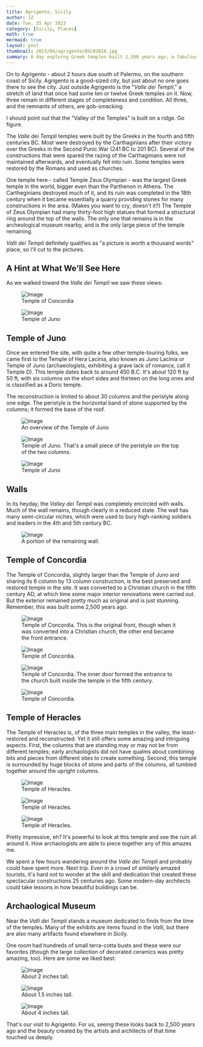 ```yaml
---
title: Agrigento, Sicily
author: JZ
date: Tue, 25 Apr 2023
category: [Sicily, Places]
math: true
mermaid: true
layout: post
thumbnail: 2023/04/agrigento/DSC03828.jpg
summary: A day explorng Greek temples built 2,500 years ago; a fabulous trip into the past.
---
```

On to Agrigento - about 2 hours due south of Palermo, on the southern coast of Sicily. Agrigento is a good-sized city, but just about no one goes there to see the city. Just outside Agrigento is the "<em>Valle dei Templi</em>," a stretch of land that once had some ten or twelve Greek temples on it. Now, three remain in different stages of completeness and condition. All three, and the remnants of others, are gob-smacking.

I should point out that the "Valley of the Temples" is built on a ridge. Go figure.

The <em>Valle dei Templi</em> temples were built by the Greeks in the fourth and fifth centuries BC. Most were destroyed by the Carthaginians after their victory over the Greeks in the Second Punic War (241 BC to 201 BC). Several of the constructions that were spared the razing of the Carthaginians were not maintained afterwards, and eventually fell into ruin. Some temples were restored by the Romans and used as churches.

One temple here - called Temple Zeus Olympian - was the largest Greek temple in the world, bigger even than the Parthenon in Athens. The Cartheginians destroyed much of it, and its ruin was completed in the 18th century when it became essentially a quarry providing stones for many constructions in the area. (Makes you want to cry, doesn't it?) The Temple of Zeus Olympian had many thirty-foot high statues that formed a structural ring around the top of the walls. The only one that remains is in the archeological museum nearby, and is the only large piece of the temple remaining.

<EM>Valli dei Templi</em> definitely qualifies as "a picture is worth a thousand words" place, so I'll cut to the pictures.

<h2>A Hint at What We'll See Here</h2>
As we walked toward the <em>Valle dei Templi</em> we saw these views:
<figure>
	<img class = "landscape " src="{{"2023/04/agrigento/DSC03809.jpg" | prepend: site.imageurl | prepend: site.baseurl  }}" alt="Image" />
	<figcaption>Temple of Concordia</figcaption>
</figure>

<figure>
	<img class = "landscape " src="{{"2023/04/agrigento/DSC03810.jpg" | prepend: site.imageurl | prepend: site.baseurl  }}" alt="Image" />
	<figcaption>Temple of Juno</figcaption>
</figure>


<h2>Temple of Juno</h2>
Once we entered the site, with quite a few other temple-touring folks, we came first to the Temple of Hera Lacinia, also known as Juno Lacinia or Temple of Juno (archaeologists, exhibiting a grave lack of romance, call it Temple D). This temple dates back to around 450 B.C.  It's about 120 ft by 50 ft, with six columns on the short sides and thirteen on the long ones and is classified as a Doric temple.

The reconstruction is limited to about 30 columns and the peristyle along one edge. The peristyle is the horizontal band of stone supported by the columns; it formed the base of the roof. 

<figure>
	<img class = "landscape " src="{{"2023/04/agrigento/DSC03821.jpg" | prepend: site.imageurl | prepend: site.baseurl  }}" alt="Image" />
	<figcaption>An overview of the Temple of Juno</figcaption>
</figure>

<figure>
	<img class = "portrait " src="{{"2023/04/agrigento/DSC03824.jpg" | prepend: site.imageurl | prepend: site.baseurl  }}" alt="Image" />
	<figcaption>Temple of Juno. That's a small piece of the peristyle on the top of the two columns.</figcaption>
</figure>

<figure>
	<img class = "landscape " src="{{"2023/04/agrigento/DSC03828.jpg" | prepend: site.imageurl | prepend: site.baseurl  }}" alt="Image" />
	<figcaption>Temple of Juno</figcaption>
</figure>

<h2>Walls</h2>
In its heyday, the <em>Valley dei Templi</em> was completely encircled with walls. Much of the wall remains, though clearly in a reduced state. The wall has many semi-circular niches, which were used to bury high-ranking soldiers and leaders in the 4th and 5th century BC.

<figure>
	<img class = "landscape " src="{{"2023/04/agrigento/DSC03842.jpg" | prepend: site.imageurl | prepend: site.baseurl  }}" alt="Image" />
	<figcaption>A portion of the remaining wall.</figcaption>
</figure>

<H2>Temple of Concordia</h2>
The Temple of Concordia, slightly larger than the Temple of Juno and sharing its 6 column by 13 column construction, is the best preserved and restored temple in the site. It was converted to a Christian church in the fifth century AD, at which time some major interior renovations were carried out. But the exterior remained pretty much as original and is just stunning. Remember, this was built some 2,500 years ago.

<figure>
	<img class = "landscape " src="{{"2023/04/agrigento/DSC03846.jpg" | prepend: site.imageurl | prepend: site.baseurl  }}" alt="Image" />
	<figcaption>Temple of Concordia. This is the original front, though when it was converted into a Christian church, the other end became the front entrance.</figcaption>
</figure>

<figure>
	<img class = "landscape " src="{{"2023/04/agrigento/DSC03848.jpg" | prepend: site.imageurl | prepend: site.baseurl  }}" alt="Image" />
	<figcaption>Temple of Concordia.</figcaption>
</figure>

<figure>
	<img class = "landscape " src="{{"2023/04/agrigento/DSC03855.jpg" | prepend: site.imageurl | prepend: site.baseurl  }}" alt="Image" />
	<figcaption>Temple of Concordia. The inner door formed the entrance to the church built inside the temple in the fifth century.</figcaption>
</figure>


<figure>
	<img class = "landscape " src="{{"2023/04/agrigento/DSC03857.jpg" | prepend: site.imageurl | prepend: site.baseurl  }}" alt="Image" />
	<figcaption>Temple of Concordia.</figcaption>
</figure>

<h2>Temple of Heracles</h2>
The Temple of Heracles is, of the three main temples in the valley, the least-restored and reconstructed. Yet it still offers some amazing and intriguing aspects. First, the columns that are standing may or may not be from different temples; early archaologists did not have qualms about combining bits and pieces from different sites to create something. Second, this temple is surrounded by huge blocks of stone and parts of the columns, all tumbled together around the upright columns.


<figure>
	<img class = "landscape " src="{{"2023/04/agrigento/DSC03862.jpg" | prepend: site.imageurl | prepend: site.baseurl  }}" alt="Image" />
	<figcaption>Temple of Heracles.</figcaption>
</figure>

<figure>
	<img class = "landscape " src="{{"2023/04/agrigento/DSC03865.jpg" | prepend: site.imageurl | prepend: site.baseurl  }}" alt="Image" />
	<figcaption>Temple of Heracles.</figcaption>
</figure>

<figure>
	<img class = "landscape " src="{{"2023/04/agrigento/DSC03875.jpg" | prepend: site.imageurl | prepend: site.baseurl  }}" alt="Image" />
	<figcaption>Temple of Heracles.</figcaption>
</figure>

Pretty impressive, eh? It's powerful to look at this temple and see the ruin all around it. How archaologists are able to piece together any of this amazes me.

We spent a few hours wandering around the <em>Valle dei Templi</em> and probably could have spent more. Next trip. Even in a crowd of similarly amazed tourists, it's hard not to wonder at the skill and dedication that created these spectacular constructions 25 centuries ago. Some modern-day architects could take lessons in how beautiful buildings can be.

<h2>Archaological Museum</h2>
Near the <em>Valli dei Templi</em> stands a museum dedicated to finds from the time of the temples. Many of the exhibits are items found in the  <em>Valli</em>, but there are also many artifacts found elsewhere in Sicily. 

One room had hundreds of small terra-cotta busts and these were our favorites (though the large collection of decorated ceramics was pretty amazing, too). Here are some we liked best:


<figure>
	<img class = "landscape " src="{{"2023/04/agrigento/DSC03882.jpg" | prepend: site.imageurl | prepend: site.baseurl  }}" alt="Image" />
	<figcaption>About 2 inches tall.</figcaption>
</figure>


<figure>
	<img class = "landscape " src="{{"2023/04/agrigento/DSC03880.jpg" | prepend: site.imageurl | prepend: site.baseurl  }}" alt="Image" />
	<figcaption>About 1.5 inches tall.</figcaption>
</figure>

<figure>
	<img class = "landscape " src="{{"2023/04/agrigento/DSC03885.jpg" | prepend: site.imageurl | prepend: site.baseurl  }}" alt="Image" />
	<figcaption>About 4 inches tall.</figcaption>
</figure>

That's our visit to Agrigento. For us, seeing these looks back to 2,500 years ago and the beauty created by the artists and architects of that time touched us deeply. 